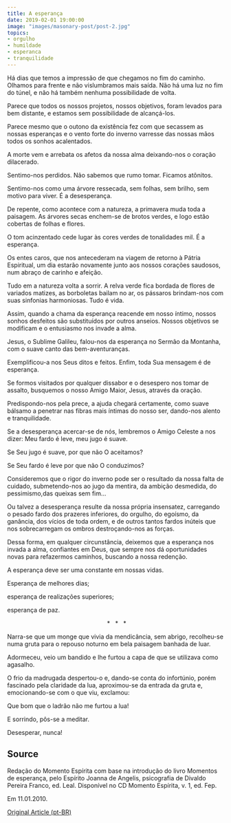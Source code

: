 ```yaml
---
title: A esperança
date: 2019-02-01 19:00:00
image: "images/masonary-post/post-2.jpg"
topics: 
- orgulho
- humildade
- esperanca
- tranquilidade
---
```


Há dias que temos a impressão de que chegamos no fim do caminho. Olhamos para
frente e não vislumbramos mais saída. Não há uma luz no fim do túnel, e não há
também nenhuma possibilidade de volta.

Parece que todos os nossos projetos, nossos objetivos, foram levados para bem
distante, e estamos sem possibilidade de alcançá-los.

Parece mesmo que o outono da existência fez com que secassem as nossas
esperanças e o vento forte do inverno varresse das nossas mãos todos os sonhos
acalentados.

A morte vem e arrebata os afetos da nossa alma deixando-nos o coração
dilacerado.

Sentimo-nos perdidos. Não sabemos que rumo tomar. Ficamos atônitos.

Sentimo-nos como uma árvore ressecada, sem folhas, sem brilho, sem motivo para
viver. É a desesperança.

De repente, como acontece com a natureza, a primavera muda toda a paisagem. As
árvores secas enchem-se de brotos verdes, e logo estão cobertas de folhas e
flores.

O tom acinzentado cede lugar às cores verdes de tonalidades mil. É a esperança.

Os entes caros, que nos antecederam na viagem de retorno à Pátria Espiritual,
um dia estarão novamente junto aos nossos corações saudosos, num abraço de
carinho e afeição.

Tudo em a natureza volta a sorrir. A relva verde fica bordada de flores de
variados matizes, as borboletas bailam no ar, os pássaros brindam-nos com suas
sinfonias harmoniosas. Tudo é vida.

Assim, quando a chama da esperança reacende em nosso íntimo, nossos sonhos
desfeitos são substituídos por outros anseios. Nossos objetivos se modificam e
o entusiasmo nos invade a alma.

Jesus, o Sublime Galileu, falou-nos da esperança no Sermão da Montanha, com o
suave canto das bem-aventuranças.

Exemplificou-a nos Seus ditos e feitos. Enfim, toda Sua mensagem é de
esperança.

Se formos visitados por qualquer dissabor e o desespero nos tomar de assalto,
busquemos o nosso Amigo Maior, Jesus, através da oração.

Predispondo-nos pela prece, a ajuda chegará certamente, como suave bálsamo a
penetrar nas fibras mais íntimas do nosso ser, dando-nos alento e
tranquilidade.

Se a desesperança acercar-se de nós, lembremos o Amigo Celeste a nos dizer: Meu
fardo é leve, meu jugo é suave.

Se Seu jugo é suave, por que não O aceitamos?

Se Seu fardo é leve por que não O conduzimos?

Consideremos que o rigor do inverno pode ser o resultado da nossa falta de
cuidado, submetendo-nos ao jugo da mentira, da ambição desmedida, do
pessimismo,das queixas sem fim...

Ou talvez a desesperança resulte da nossa própria insensatez, carregando o
pesado fardo dos prazeres inferiores, do orgulho, do egoísmo, da ganância, dos
vícios de toda ordem, e de outros tantos fardos inúteis que nos sobrecarregam
os ombros destroçando-nos as forças.

Dessa forma, em qualquer circunstância, deixemos que a esperança nos invada a
alma, confiantes em Deus, que sempre nos dá oportunidades novas para refazermos
caminhos, buscando a nossa redenção.

A esperança deve ser uma constante em nossas vidas.

Esperança de melhores dias;

esperança de realizações superiores;

esperança de paz.

                                                           *   *   *

Narra-se que um monge que vivia da mendicância, sem abrigo, recolheu-se numa
gruta para o repouso noturno em bela paisagem banhada de luar.

Adormeceu, veio um bandido e lhe furtou a capa de que se utilizava como
agasalho.

O frio da madrugada despertou-o e, dando-se conta do infortúnio, porém
fascinado pela claridade da lua, aproximou-se da entrada da gruta e,
emocionando-se com o que viu, exclamou:

Que bom que o ladrão não me furtou a lua!

E sorrindo, pôs-se a meditar.

Desesperar, nunca!

## Source
Redação do Momento Espírita com base na introdução do
livro Momentos de esperança, pelo Espírito Joanna de Angelis,
psicografia de Divaldo Pereira Franco, ed. Leal.
Disponível no CD Momento Espírita, v. 1, ed. Fep.

Em 11.01.2010.


[Original Article (pt-BR)](http://momento.com.br/pt/ler_texto.php?id=802)
